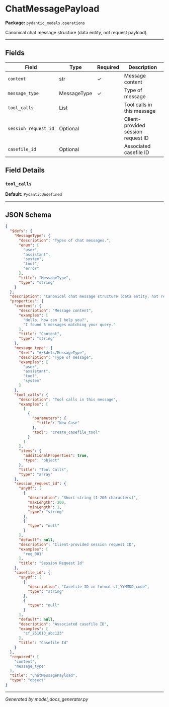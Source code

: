 # ChatMessagePayload

**Package:** `pydantic_models.operations`

Canonical chat message structure (data entity, not request payload).

---

## Fields

| Field | Type | Required | Description |
|-------|------|----------|-------------|
| `content` | str | ✓ | Message content |
| `message_type` | MessageType | ✓ | Type of message |
| `tool_calls` | List |  | Tool calls in this message |
| `session_request_id` | Optional |  | Client-provided session request ID |
| `casefile_id` | Optional |  | Associated casefile ID |

## Field Details

### `tool_calls`

**Default:** `PydanticUndefined`

---

## JSON Schema

```json
{
  "$defs": {
    "MessageType": {
      "description": "Types of chat messages.",
      "enum": [
        "user",
        "assistant",
        "system",
        "tool",
        "error"
      ],
      "title": "MessageType",
      "type": "string"
    }
  },
  "description": "Canonical chat message structure (data entity, not request payload).",
  "properties": {
    "content": {
      "description": "Message content",
      "examples": [
        "Hello, how can I help you?",
        "I found 5 messages matching your query."
      ],
      "title": "Content",
      "type": "string"
    },
    "message_type": {
      "$ref": "#/$defs/MessageType",
      "description": "Type of message",
      "examples": [
        "user",
        "assistant",
        "tool",
        "system"
      ]
    },
    "tool_calls": {
      "description": "Tool calls in this message",
      "examples": [
        [
          {
            "parameters": {
              "title": "New Case"
            },
            "tool": "create_casefile_tool"
          }
        ]
      ],
      "items": {
        "additionalProperties": true,
        "type": "object"
      },
      "title": "Tool Calls",
      "type": "array"
    },
    "session_request_id": {
      "anyOf": [
        {
          "description": "Short string (1-200 characters)",
          "maxLength": 200,
          "minLength": 1,
          "type": "string"
        },
        {
          "type": "null"
        }
      ],
      "default": null,
      "description": "Client-provided session request ID",
      "examples": [
        "req_001"
      ],
      "title": "Session Request Id"
    },
    "casefile_id": {
      "anyOf": [
        {
          "description": "Casefile ID in format cf_YYMMDD_code",
          "type": "string"
        },
        {
          "type": "null"
        }
      ],
      "default": null,
      "description": "Associated casefile ID",
      "examples": [
        "cf_251013_abc123"
      ],
      "title": "Casefile Id"
    }
  },
  "required": [
    "content",
    "message_type"
  ],
  "title": "ChatMessagePayload",
  "type": "object"
}
```

---

*Generated by model_docs_generator.py*
